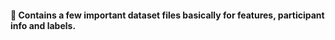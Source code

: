 #### :memo: Contains a few important dataset files basically for features, participant info and labels.
